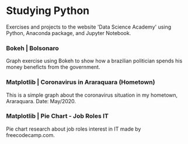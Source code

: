 # Studying Python
Exercises and projects to the website 'Data Science Academy' using Python, Anaconda package, and Jupyter Notebook.

### Bokeh | Bolsonaro
Graph exercise using Bokeh to show how a brazilian politician spends his money beneficts from the government.

### Matplotlib | Coronavirus in Araraquara (Hometown)
This is a simple graph about the coronavirus situation in my hometown, Araraquara. Date: May/2020.

### Matplotlib | Pie Chart - Job Roles IT
Pie chart research about job roles interest in IT made by freecodecamp.com.
